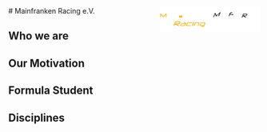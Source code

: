 <img src="MFR_Logo-negativ.png" align="right" width="200"/>
# Mainfranken Racing e.V.  

## Who we are


## Our Motivation



## Formula Student




## Disciplines
